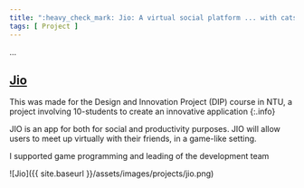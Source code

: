 ```yaml
---
title: ":heavy_check_mark: Jio: A virtual social platform ... with cats!"
tags: [ Project ]
---
```


...

<!--more-->

## [Jio](https://github.com/Eve-ning/Jio)

<div class="icon-badge" data-name="Unity"></div>
<div class="icon-badge" data-name="CSharp"></div>

This was made for the Design and Innovation Project (DIP) course in NTU, a
project involving 10-students to create an innovative application
{:.info}

JIO is an app for both for social and productivity purposes.
JIO will allow users to meet up virtually with their friends, in a game-like
setting.

I supported game programming and leading of the development team

![Jio]({{ site.baseurl }}/assets/images/projects/jio.png)
